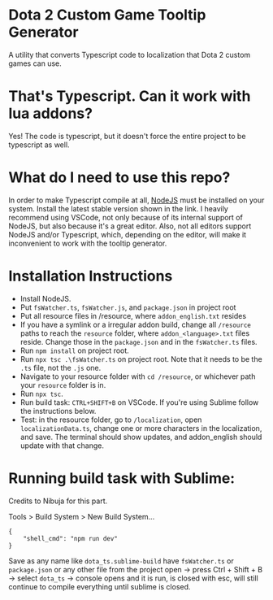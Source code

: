 # Dota 2 Custom Game Tooltip Generator
A utility that converts Typescript code to localization that Dota 2 custom games can use.

# That's Typescript. Can it work with lua addons?
Yes! The code is typescript, but it doesn't force the entire project to be typescript as well.

# What do I need to use this repo?
In order to make Typescript compile at all, [NodeJS](https://nodejs.org/en/) must be installed on your system. Install the latest stable version shown in the link.
I heavily recommend using VSCode, not only because of its internal support of NodeJS, but also because it's a great editor. Also, not all editors support NodeJS and/or Typescript, which, depending on the editor, will make it inconvenient to work with the tooltip generator.

# Installation Instructions
* Install NodeJS.
* Put `fsWatcher.ts`, `fsWatcher.js`, and `package.json` in project root
* Put all resource files in /resource, where `addon_english.txt` resides
* If you have a symlink or a irregular addon build, change all `/resource` paths to reach the `resource` folder, where `addon_<language>.txt` files reside. Change those in the `package.json` and in the `fsWatcher.ts` files.
* Run `npm install` on project root.
* Run `npx tsc .\fsWatcher.ts` on project root. Note that it needs to be the `.ts` file, not the `.js` one.
* Navigate to your resource folder with `cd /resource`, or whichever path your `resource` folder is in.
* Run `npx tsc`.
* Run build task: `CTRL+SHIFT+B` on VSCode. If you're using Sublime follow the instructions below.
* Test: in the resource folder, go to `/localization`, open `localizationData.ts`, change one or more characters in the localization, and save. The terminal should show updates, and addon_english should update with that change.

# Running build task with Sublime:
Credits to Nibuja for this part.

Tools > Build System > New Build System...
```
{
    "shell_cmd": "npm run dev"
}
```

Save as any name like `dota_ts.sublime-build`
have `fsWatcher.ts` or `package.json` or any other file from the project open -> press Ctrl + Shift + B -> select `dota_ts` -> console opens and it is run, is closed with esc, will still continue to compile everything until sublime is closed.
